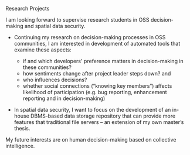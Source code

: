Research Projects

I am looking forward to supervise research students in OSS decision-making and spatial data security.  
- Continuing my research on decision-making processes in OSS communities, I am interested in development of automated tools that examine these aspects: 
   - if and which developers' preference matters in decision-making in these communities? 
   - how sentiments change after project leader steps down? and 
   - who influences decisions? 
   - whether social connections (“knowing key members”) affects likelihood of participation (e.g. bug reporting, enhancement reporting and in decision-making)

- In spatial data security, I want to focus on the development of an in-house DBMS-based data storage repository that can provide more features that traditional file servers – an extension of my own master’s thesis. 

My future interests are on human decision-making based on collective intelligence.
